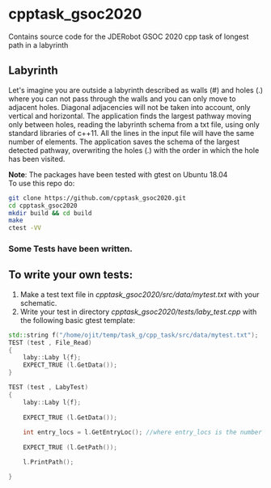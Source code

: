 # cpptask_gsoc2020
Contains source code for the JDERobot GSOC 2020 cpp task of longest path in a labyrinth

## Labyrinth
Let's imagine you are outside a labyrinth described as walls (#) and holes (.) where you
can not pass through the walls and you can only move to adjacent holes. Diagonal
adjacencies will not be taken into account, only vertical and horizontal.
The application finds the largest pathway moving only between holes, reading
the labyrinth schema from a txt file, using only standard libraries of c++11. All the lines in
the input file will have the same number of elements. The application saves the
schema of the largest detected pathway, overwriting the holes (.) with the order in which
the hole has been visited.

**Note**: The packages have been tested with gtest on Ubuntu 18.04  
To use this repo do:

```bash
git clone https://github.com/cpptask_gsoc2020.git 
cd cpptask_gsoc2020
mkdir build && cd build
make
ctest -VV
```

### Some Tests have been written.

## To write your own tests:
1) Make a test text file in *cpptask_gsoc2020/src/data/mytest.txt* with your schematic.
2) Write your test in directory *cpptask_gsoc2020/tests/laby_test.cpp* with the following basic gtest template:


```cpp
std::string f("/home/ojit/temp/task_g/cpp_task/src/data/mytest.txt");
TEST (test , File_Read)
{
    laby::Laby l{f};
    EXPECT_TRUE (l.GetData());
}

TEST (test , LabyTest)
{
    laby::Laby l{f};
    
    EXPECT_TRUE (l.GetData());
    
    int entry_locs = l.GetEntryLoc(); //where entry_locs is the number of places to enter the maze
    
    EXPECT_TRUE (l.GetPath());

    l.PrintPath();

}
```
